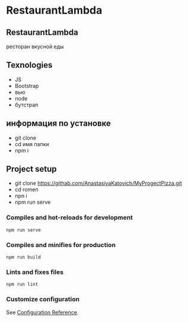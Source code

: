 # RestaurantLambda
## RestaurantLambda
ресторан вкусной еды
## Texnologies
- JS
- Bootstrap
- вью
- node
- бутстрап
## информация по установке
- git clone
- cd имя папки
- npm i 

## Project setup
- git clone https://githab.com/AnastasiyaKatovich/MyProgectPizza.git
- cd romen
- npn i
- npm run serve
### Compiles and hot-reloads for development
```
npm run serve
```

### Compiles and minifies for production
```
npm run build
```

### Lints and fixes files
```
npm run lint
```

### Customize configuration
See [Configuration Reference](https://cli.vuejs.org/config/).
